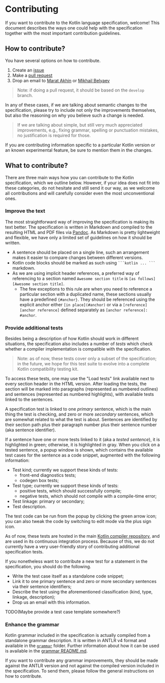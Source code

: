 # Contributing

If you want to contribute to the Kotlin language specification, welcome!
This document describes the ways one could help with the specification together with the most important contribution guidelines.

## How to contribute?

You have several options on how to contribute.

1. Create an [issue](https://github.com/Kotlin/kotlin-spec/issues)
1. Make a [pull request](https://github.com/Kotlin/kotlin-spec/pulls)
1. Drop an email to [Marat Akhin](mailto:marat.akhin@jetbrains.com) or [Mikhail Belyaev](mailto:mikhail.belyaev@jetbrains.com)

> Note: if doing a pull request, it should be based on the `develop` branch.

In any of these cases, if we are talking about semantic changes to the specification, please try to include not only the improvements themselves, but also the reasoning on why you believe such a change is needed.

> If we are talking about simple, but still very much appreciated improvements, e.g., fixing grammar, spelling or punctuation mistakes, no justification is required for those.

If you are contributing information specific to a particular Kotlin version or an known experimental feature, be sure to mention them in the changes.  

## What to contribute?

There are three main ways how you can contribute to the Kotlin specification, which we outline below.
However, if your idea does not fit into these categories, do not hesitate and still send it our way, as we welcome all contributions and will carefully consider even the most unconventional ones.

### Improve the text

The most straightforward way of improving the specification is making its text better.
The specification is written in Markdown and compiled to the resulting HTML and PDF files via [Pandoc](https://pandoc.org/).
As Markdown is pretty lightweight and flexible, we have only a limited set of guidelines on how it should be written.

* A sentence should be placed on a single line, such an arrangement makes it easier to compare changes between different versions.
* Kotlin code blocks should be marked as such using `` ```kotlin ... ``` `` markdown.
* As we are using implicit header references, a preferred way of referencing to a section named `Awesome section title` is `[as follows][Awesome section title]`.
	- The few exceptions to this rule are when you need to reference a particular section with a duplicated name, these sections usually have a predefined `{#anchor}`.
	They should be referenced using the explicit anchor either `[in place](#anchor)` or via a `[reference][anchor reference]` defined separately as `[anchor reference]: #anchor`.

### Provide additional tests

Besides being a description of how Kotlin should work in different situations, the specification also includes a number of *tests* which check whether a compiler implementation is compatible with the specification.

> Note: as of now, these tests cover only a subset of the specification; in the future, we hope for this test suite to evolve into a complete Kotlin compatibility testing kit.

To access these tests, one may use the "Load tests" link available next to every section header in the HTML version.
After loading the tests, the section will be marked into paragraphs (represented as numbered outlines) and sentences (represented as numbered highlights), with available tests linked to the sentences.

A specification test is linked to one *primary* sentence, which is the main thing the test is checking, and zero or more *secondary* sentences, which are somewhat related to what the test is about.
Sentences are identified by their section path plus their paragraph number plus their sentence number (aka sentence identifier).

If a sentence have one or more tests linked to it (aka a *tested sentence*), it is highlighted in green; otherwise, it is highlighted in gray.
When you click on a tested sentence, a popup window is shown, which contains the available test cases for the sentence as a code snippet, augmented with the following information:

* Test kind; currently we support these kinds of tests:
	+ front-end diagnostics tests;
	+ codegen box tests;
* Test type; currently we support these kinds of tests:
	+ positive tests, which should successfully compile;
	+ negative tests, which should not compile with a compile-time error;
* Test linkage: primary or secondary;
* Test description.

The test code can be run from the popup by clicking the green arrow icon; you can also tweak the code by switching to edit mode via the plus sign icon.

As of now, these tests are hosted in the main [Kotlin compiler repository][spec-test-data], and are used in its continuous integration process.
Because of this, we do not currently have a very user-friendly story of contributing additional specification tests.

If you nonetheless want to contribute a new test for a statement in the specification, you should do the following.

* Write the test case itself as a standalone code snippet;
* Link it to one primary sentence and zero or more secondary sentences via their sentence identifiers;
* Describe the test using the aforementioned classification (kind, type, linkage, description);
* Drop us an email with this information.

TODO(Maybe provide a test case template somewhere?)

[spec-test-data]: https://github.com/JetBrains/kotlin/tree/master/compiler/tests-spec

### Enhance the grammar

Kotlin grammar included in the specification is actually compiled from a standalone grammar description.
It is written in ANTLR v4 format and available in the [`grammar`](./grammar) folder.
Further information about how it can be used is available in the [grammar README.md](./grammar/README.md).

If you want to contribute any grammar improvements, they should be made against the ANTLR version and not against the compiled version included in the specification.
To send them, please follow the general instructions on how to contribute.
